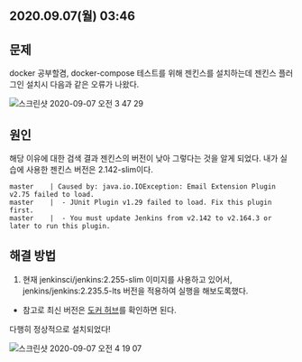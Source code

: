 2020.09.07(월) 03:46
---

## 문제

docker 공부할겸, docker-compose 테스트를 위해 젠킨스를 설치하는데 젠킨스 플러그인 설치시 다음과 같은 오류가 나왔다.

![스크린샷 2020-09-07 오전 3 47 29](https://user-images.githubusercontent.com/50758600/92333013-f3060f80-f0bc-11ea-9f58-ac8af3bd8f72.png)

## 원인

해당 이유에 대한 검색 결과 젠킨스의 버전이 낮아 그렇다는 것을 알게 되었다. 내가 실습에 사용한 젠킨스 버전은 2.142-slim이다. 

~~~
master    | Caused by: java.io.IOException: Email Extension Plugin v2.75 failed to load.
master    |  - JUnit Plugin v1.29 failed to load. Fix this plugin first.
master    |  - You must update Jenkins from v2.142 to v2.164.3 or later to run this plugin.
~~~

## 해결 방법

1. 현재 jenkinsci/jenkins:2.255-slim 이미지를 사용하고 있어서, jenkins/jenkins:2.235.5-lts 버전을 적용하여 실행을 해보도록했다. 

- 참고로 최신 버전은 [도커 허브](https://hub.docker.com/r/jenkins/jenkins/tags)를 확인하면 된다.

다행히 정상적으로 설치되었다!

![스크린샷 2020-09-07 오전 4 19 07](https://user-images.githubusercontent.com/50758600/92333551-55610f00-f0c1-11ea-916f-bf8da616b345.png)
